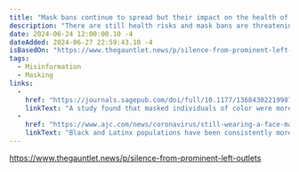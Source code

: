 ```yaml
---
title: "Mask bans continue to spread but their impact on the health of the community is under-reported, even by leftist publications"
description: "There are still health risks and mask bans are threatening the most vulnerable"
date: 2024-06-24 12:00:00.10 -4
dateAdded: 2024-06-27 22:59:43.10 -4
isBasedOn: "https://www.thegauntlet.news/p/silence-from-prominent-left-outlets"
tags:
  - Misinformation
  - Masking
links:
  -
    href: "https://journals.sagepub.com/doi/full/10.1177/1368430221998781"
    linkText: "A study found that masked individuals of color were more likely to receive aggressions from the police and public"
  -
    href: "https://www.ajc.com/news/coronavirus/still-wearing-a-face-mask-your-choice-may-be-influenced-by-your-race/2WX4JOW5CNCM5JUCXLMR7AE7CI/"
    linkText: "Black and Latinx populations have been consistently more likely to wear masks"
---
```


https://www.thegauntlet.news/p/silence-from-prominent-left-outlets
